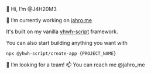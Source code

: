 👋 Hi, I’m @J4H20M3

🌱 I’m currently working on [jahro.me](http://jahro.me)

It's built on my vanilla [yhwh-script](https://github.com/yhwh-script/) framework.

You can also start building anything you want with 

```npx @yhwh-script/create-app {PROJECT_NAME}```

💞️ I’m looking for a team!
📫 You can reach me @jahro_me


<!---
J4H20M3/J4H20M3 is a ✨ special ✨ repository because its `README.md` (this file) appears on your GitHub profile.
You can click the Preview link to take a look at your changes.
--->
